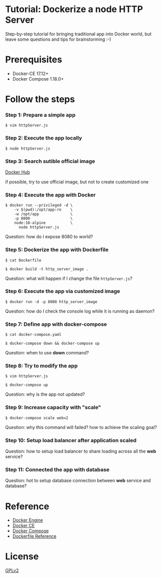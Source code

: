 # Tutorial: Dockerize a node HTTP Server

Step-by-step tutorial for bringing traditional app into Docker world,
but leave some questions and tips for brainstorming :-)


# Prerequisites

- Docker-CE 17.12+
- Docker Compose 1.18.0+


# Follow the steps

### Step 1: Prepare a simple app

    $ vim httpServer.js


### Step 2: Execute the app locally

    $ node httpServer.js


### Step 3: Search sutible official image

[Docker Hub](https://hub.docker.com/explore/)

if possible, try to use official image, but not to create customized one


### Step 4: Execute the app with Docker

    $ docker run --privileged -d \
        -v $(pwd):/opt/app:ro    \
        -w /opt/app              \
        -p 8080                  \
        node:10-alpine           \
          node httpServer.js

Question: how do I expose 8080 to world?


### Step 5: Dockerize the app with Dockerfile

    $ cat Dockerfile

    $ docker build -t http_server_image .

Question: what will happen if I change the file `httpServer.js`?


### Step 6: Execute the app via customized image

    $ docker run -d -p 8080 http_server_image

Question: how do I check the console log while it is running as daemon?


### Step 7: Define app with docker-compose

    $ cat docker-compose.yaml

    $ docker-compose down && docker-compose up

Question: when to use **down** command?


### Step 8: Try to modify the app

    $ vim httpServer.js

    $ docker-compose up

Question: why is the app not updated?


### Step 9: Increase capacity with "scale"

    $ docker-compose scale web=2

Question: why this command will failed? how to achieve the scaling goal?


### Step 10: Setup load balancer after application scaled

Question: how to setup load balancer to share loading across all the **web** service?


### Step 11: Connected the app with database

Question: hot to setup database connection between **web** service and database?


# Reference

- [Docker Engine](https://docs.docker.com/engine/)
- [Docker CE](https://www.docker.com/community-edition)
- [Docker Compose](https://docs.docker.com/compose/overview/)
- [Dockerfile Reference](https://docs.docker.com/engine/reference/builder/)


# License

[GPLv2](LICENSE)
